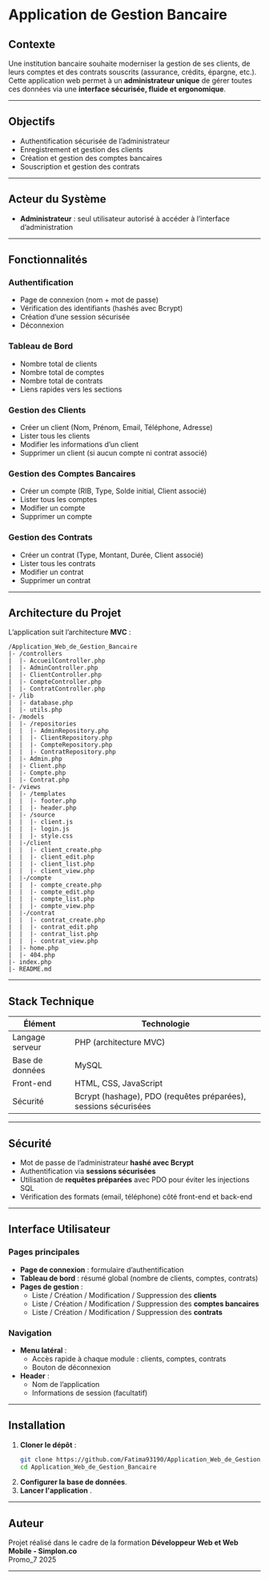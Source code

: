 #  Application de Gestion Bancaire

##  Contexte

Une institution bancaire souhaite moderniser la gestion de ses clients, de leurs comptes et des contrats souscrits (assurance, crédits, épargne, etc.).  
Cette application web permet à un **administrateur unique** de gérer toutes ces données via une **interface sécurisée, fluide et ergonomique**.

---

##  Objectifs

- Authentification sécurisée de l’administrateur
- Enregistrement et gestion des clients
- Création et gestion des comptes bancaires
- Souscription et gestion des contrats

---

##  Acteur du Système

- **Administrateur** : seul utilisateur autorisé à accéder à l’interface d’administration

---

##  Fonctionnalités

###  Authentification
- Page de connexion (nom + mot de passe)
- Vérification des identifiants (hashés avec Bcrypt)
- Création d’une session sécurisée
- Déconnexion

###  Tableau de Bord
- Nombre total de clients
- Nombre total de comptes
- Nombre total de contrats
- Liens rapides vers les sections

###  Gestion des Clients
- Créer un client (Nom, Prénom, Email, Téléphone, Adresse)
- Lister tous les clients
- Modifier les informations d’un client
- Supprimer un client (si aucun compte ni contrat associé)

###  Gestion des Comptes Bancaires
- Créer un compte (RIB, Type, Solde initial, Client associé)
- Lister tous les comptes
- Modifier un compte
- Supprimer un compte

###  Gestion des Contrats
- Créer un contrat (Type, Montant, Durée, Client associé)
- Lister tous les contrats
- Modifier un contrat
- Supprimer un contrat

---

##  Architecture du Projet

L’application suit l’architecture **MVC** :

```
/Application_Web_de_Gestion_Bancaire
|- /controllers
|  |- AccueilController.php
|  |- AdminController.php 
|  |- ClientController.php
|  |- CompteController.php 
|  |- ContratController.php
|- /lib
|  |- database.php
|  |- utils.php
|- /models
|  |- /repositories
|  |  |- AdminRepository.php
|  |  |- ClientRepository.php
|  |  |- CompteRepository.php
|  |  |- ContratRepository.php
|  |- Admin.php
|  |- Client.php
|  |- Compte.php
|  |- Contrat.php
|- /views
|  |- /templates
|  |  |- footer.php
|  |  |- header.php
|  |- /source
|  |  |- client.js
|  |  |- login.js
|  |  |- style.css
|  |-/client
|  |  |- client_create.php
|  |  |- client_edit.php
|  |  |- client_list.php
|  |  |- client_view.php
|  |-/compte
|  |  |- compte_create.php
|  |  |- compte_edit.php
|  |  |- compte_list.php
|  |  |- compte_view.php
|  |-/contrat
|  |  |- contrat_create.php
|  |  |- contrat_edit.php
|  |  |- contrat_list.php
|  |  |- contrat_view.php
|  |- home.php
|  |- 404.php
|- index.php
|- README.md
```

---

##  Stack Technique

| Élément         | Technologie              |
|----------------|---------------------------|
| Langage serveur | PHP (architecture MVC)    |
| Base de données | MySQL                     |
| Front-end       | HTML, CSS, JavaScript     |
| Sécurité        | Bcrypt (hashage), PDO (requêtes préparées), sessions sécurisées |

---

##  Sécurité

- Mot de passe de l’administrateur **hashé avec Bcrypt**
- Authentification via **sessions sécurisées**
- Utilisation de **requêtes préparées** avec PDO pour éviter les injections SQL
- Vérification des formats (email, téléphone) côté front-end et back-end

---

##  Interface Utilisateur

###  Pages principales

- **Page de connexion** : formulaire d’authentification
- **Tableau de bord** : résumé global (nombre de clients, comptes, contrats)
- **Pages de gestion** :
  - Liste / Création / Modification / Suppression des **clients**
  - Liste / Création / Modification / Suppression des **comptes bancaires**
  - Liste / Création / Modification / Suppression des **contrats**

###  Navigation

- **Menu latéral** :
  - Accès rapide à chaque module : clients, comptes, contrats
  - Bouton de déconnexion
- **Header** :
  - Nom de l’application
  - Informations de session (facultatif)

---

##  Installation

1. **Cloner le dépôt** :
   ```bash
   git clone https://github.com/Fatima93190/Application_Web_de_Gestion_Bancaire.git
   cd Application_Web_de_Gestion_Bancaire
   ```
2. **Configurer la base de données**.
3. **Lancer l'application** .
---

##  Auteur

Projet réalisé dans le cadre de la formation **Développeur Web et Web Mobile - Simplon.co**  
Promo_7 2025

---